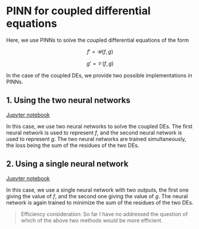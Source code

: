 # PINN for coupled differential equations

Here, we use PINNs to solve the coupled differential equations of the form 

$$
f' = \mathcal{U}(f,g)
$$

$$
g' = \mathcal{V}(f,g)
$$

In the case of the coupled DEs, we provide two possible implementations in PINNs. 

## 1. Using the two neural networks

[Jupyter notebook](PINN_coupledDe.ipynb)

In this case, we use two neural networks to solve the coupled DEs. The first neural network is used to represent $f$, and the second neural network is used to represent $g$. The two neural networks are trained simultaneously, the loss being the sum of the residues of the two DEs.

## 2. Using a single neural network

[Jupyter notebook](PINN_coupled_singleNN.ipynb)

In this case, we use a single neural network with two outputs, the first one giving the value of $f$, and the second one giving the value of $g$. The neural network is again trained to minimize the sum of the residues of the two DEs.

> Efficiency consideration: So far I have no addressed the question of which of the above two methods would be more efficient.
